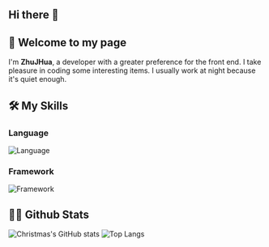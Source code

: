 ## Hi there 👋

<!--
**xiaoxianzi-99/xiaoxianzi-99** is a ✨ _special_ ✨ repository because its `README.md` (this file) appears on your GitHub profile.

Here are some ideas to get you started:

- 🔭 I’m currently working on ...
- 🌱 I’m currently learning ...
- 👯 I’m looking to collaborate on ...
- 🤔 I’m looking for help with ...
- 💬 Ask me about ...
- 📫 How to reach me: ...
- 😄 Pronouns: ...
- ⚡ Fun fact: ...
-->
## 👋 Welcome to my page

I'm **ZhuJHua**, a developer with a greater preference for the front end. I take pleasure in coding some interesting items. I usually work at night because it's quiet enough.

## 🛠 My Skills

### Language

![Language](https://skillicons.dev/icons?i=js,ts,dart,java,kotlin,python)

### Framework

![Framework](https://skillicons.dev/icons?i=vue,flutter,spring,ktor)

## 👨‍💻 Github Stats

![Christmas's GitHub stats](https://github-readme-stats.vercel.app/api?username=ZhuJHua&theme=dark&hide=contribs) ![Top Langs](https://github-readme-stats.vercel.app/api/top-langs/?username=ZhuJHua&layout=compact&theme=dark)
